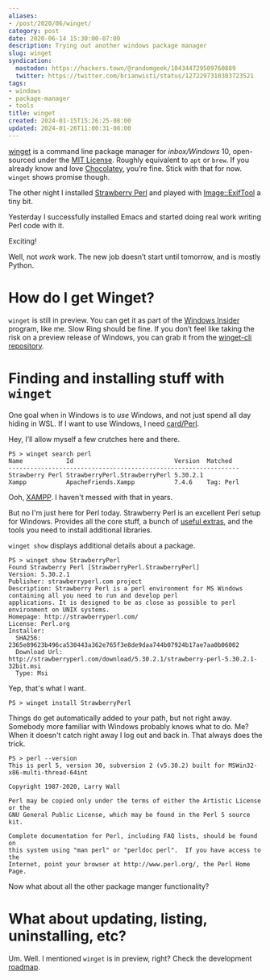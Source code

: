 ```yaml
---
aliases:
- /post/2020/06/winget/
category: post
date: 2020-06-14 15:30:00-07:00
description: Trying out another windows package manager
slug: winget
syndication:
  mastodon: https://hackers.town/@randomgeek/104344729509760889
  twitter: https://twitter.com/brianwisti/status/1272297310303723521
tags:
- windows
- package-manager
- tools
title: winget
created: 2024-01-15T15:26:25-08:00
updated: 2024-01-26T11:00:31-08:00
---
```


[winget](https://docs.microsoft.com/en-us/windows/package-manager/winget/) is a command line package manager for *inbox/Windows* 10, open-sourced under the [MIT License](https://github.com/microsoft/winget-cli/blob/master/LICENSE).  Roughly equivalent to `apt` or `brew`.  If you already know and love [Chocolatey](https://chocolatey.org/), you’re fine.  Stick with that for now. `winget` shows promise though.

The other night I installed [Strawberry Perl](https://strawberryperl.com) and played with [Image::ExifTool](https://metacpan.org/release/Image-ExifTool) a tiny bit.

Yesterday I successfully installed Emacs and started doing real work writing Perl code with it.

Exciting!

Well, not *work* work. The new job doesn’t start until tomorrow, and is mostly Python.

# How do I get Winget?

`winget` is still in preview.  You can get it as part of the [Windows Insider](https://insider.windows.com/) program, like me.  Slow Ring should be fine.  If you don’t feel like taking the risk on a preview release of Windows, you can grab it from the [winget-cli repository](https://github.com/microsoft/winget-cli).

# Finding and installing stuff with `winget`

One goal when in Windows is to *use* Windows, and not just spend all day hiding
in WSL.  If I want to use Windows, I need [card/Perl](../../../card/Perl.md).

Hey, I’ll allow myself a few crutches here and there.

````text
PS > winget search perl
Name            Id                            Version  Matched
----------------------------------------------------------------
Strawberry Perl StrawberryPerl.StrawberryPerl 5.30.2.1
Xampp           ApacheFriends.Xampp           7.4.6    Tag: Perl
````

Ooh, [XAMPP](https://www.apachefriends.org/index.html).  I haven't messed with that in years.

But no I'm just here for Perl today.  Strawberry Perl is an excellent Perl setup for Windows.  Provides all the core stuff, a bunch of [useful extras](http://strawberryperl.com/release-notes/5.30.2.1-64bit.html), and the tools you need to install additional libraries.

`winget show` displays additional details about a package.

````text
PS > winget show StrawberryPerl
Found Strawberry Perl [StrawberryPerl.StrawberryPerl]
Version: 5.30.2.1
Publisher: strawberryperl.com project
Description: Strawberry Perl is a perl environment for MS Windows containing all you need to run and develop perl
applications. It is designed to be as close as possible to perl environment on UNIX systems.
Homepage: http://strawberryperl.com/
License: Perl.org
Installer:
  SHA256: 2365e89623b496ca530443a362e765f3e8de9daa744b07924b17ae7aa0b06002
  Download Url: http://strawberryperl.com/download/5.30.2.1/strawberry-perl-5.30.2.1-32bit.msi
  Type: Msi
````

Yep, that's what I want.

````text
PS > winget install StrawberryPerl
````

Things do get automatically added to your path, but not right away.  Somebody more familiar with Windows probably knows what to do.  Me?  When it doesn't catch right away I log out and back in.  That always does the trick.

````text
PS > perl --version
This is perl 5, version 30, subversion 2 (v5.30.2) built for MSWin32-x86-multi-thread-64int

Copyright 1987-2020, Larry Wall

Perl may be copied only under the terms of either the Artistic License or the
GNU General Public License, which may be found in the Perl 5 source kit.

Complete documentation for Perl, including FAQ lists, should be found on
this system using "man perl" or "perldoc perl".  If you have access to the
Internet, point your browser at http://www.perl.org/, the Perl Home Page.
````

Now what about all the other package manger functionality?

# What about updating, listing, uninstalling, etc?

Um.  Well.  I mentioned `winget` is in preview, right?  Check the development [roadmap](https://github.com/microsoft/winget-cli/blob/master/doc/windows-package-manager-v1-roadmap.md).
